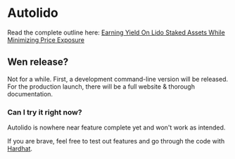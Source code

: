 # Autolido
Read the complete outline here: [Earning Yield On Lido Staked Assets While Minimizing Price Exposure](https://docs.google.com/document/d/1wQ-vzP7TlSUF-PgjePvF3JFit6_0J2Mg8zCSrj5tKfc/edit?usp=sharing)

## Wen release?
Not for a while. First, a development command-line version will be released. For the production launch, there will be a full website & thorough documentation.

### Can I try it right now?
Autolido is nowhere near feature complete yet and won't work as intended.

If you are brave, feel free to test out features and go through the code with [Hardhat](https://hardhat.org/).